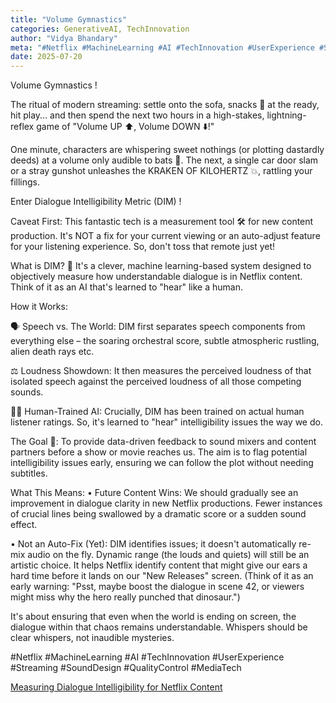 ```yaml
---
title: "Volume Gymnastics"
categories: GenerativeAI, TechInnovation
author: "Vidya Bhandary"
meta: "#Netflix #MachineLearning #AI #TechInnovation #UserExperience #Streaming #SoundDesign #QualityControl #MediaTech"
date: 2025-07-20
---
```


Volume Gymnastics !

The ritual of modern streaming: settle onto the sofa, snacks 🍿 at the ready, hit play... and then spend the next two hours in a high-stakes, lightning-reflex game of "Volume UP ⬆️, Volume DOWN ⬇️!"

One minute, characters are whispering sweet nothings (or plotting dastardly deeds) at a volume only audible to bats 🦇. The next, a single car door slam or a stray gunshot unleashes the KRAKEN OF KILOHERTZ 💥, rattling your fillings.

Enter Dialogue Intelligibility Metric (DIM) !

Caveat First: This fantastic tech is a measurement tool 🛠️ for new content production. It's NOT a fix for your current viewing or an auto-adjust feature for your listening experience. So, don't toss that remote just yet!

What is DIM? 🤔
It's a clever, machine learning-based system designed to objectively measure how understandable dialogue is in Netflix content. Think of it as an AI that's learned to "hear" like a human.

How it Works:

🗣️ Speech vs. The World: DIM first separates speech components from everything else – the soaring orchestral score, subtle atmospheric rustling, alien death rays etc.

⚖️ Loudness Showdown: It then measures the perceived loudness of that isolated speech against the perceived loudness of all those competing sounds. 

🤖🧠 Human-Trained AI: Crucially, DIM has been trained on actual human listener ratings. So, it's learned to "hear" intelligibility issues the way we do.

The Goal 🎯:
To provide data-driven feedback to sound mixers and content partners before a show or movie reaches us. The aim is to flag potential intelligibility issues early, ensuring we can follow the plot without needing subtitles.

What This Means:
 • Future Content Wins: We should gradually see an improvement in dialogue clarity in new Netflix productions. Fewer instances of crucial lines being swallowed by a dramatic score or a sudden sound effect.

 • Not an Auto-Fix (Yet): DIM identifies issues; it doesn't automatically re-mix audio on the fly. Dynamic range (the louds and quiets) will still be an artistic choice. It helps Netflix identify content that might give our ears a hard time before it lands on our "New Releases" screen. (Think of it as an early warning: "Psst, maybe boost the dialogue in scene 42, or viewers might miss why the hero really punched that dinosaur.")

It's about ensuring that even when the world is ending on screen, the dialogue within that chaos remains understandable. Whispers should be clear whispers, not inaudible mysteries.

#Netflix #MachineLearning #AI #TechInnovation #UserExperience #Streaming #SoundDesign #QualityControl #MediaTech

[Measuring Dialogue Intelligibility for Netflix Content](https://netflixtechblog.com/measuring-dialogue-intelligibility-for-netflix-content-58c13d2a6f6e)